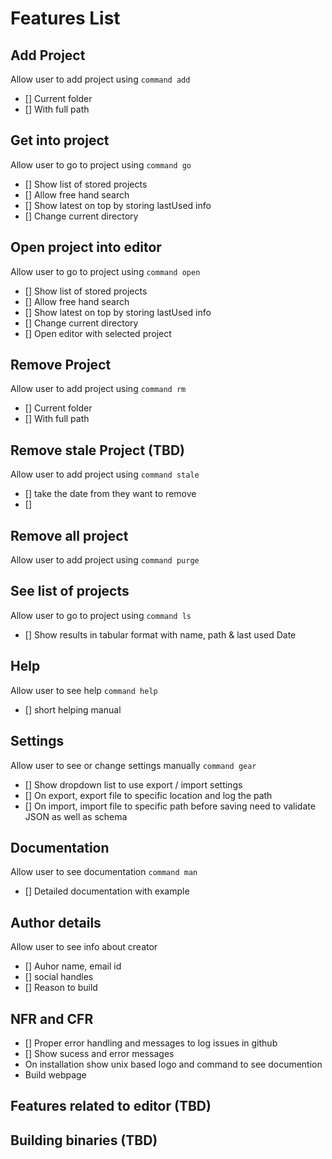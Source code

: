 # Features List

## Add Project

Allow user to add project using `command add`

* [] Current folder
* [] With full path

## Get into project

Allow user to go to project using `command go`
* [] Show list of stored projects
* [] Allow free hand search
* [] Show latest on top by storing lastUsed info
* [] Change current directory

## Open project into editor

Allow user to go to project using `command open`
* [] Show list of stored projects
* [] Allow free hand search
* [] Show latest on top by storing lastUsed info
* [] Change current directory
* [] Open editor with selected project


## Remove Project

Allow user to add project using `command rm`

* [] Current folder
* [] With full path


## Remove stale Project (TBD)

Allow user to add project using `command stale`

* [] take the date from they want to remove
* []


## Remove all project

Allow user to add project using `command purge`

## See list of projects

Allow user to go to project using `command ls`
* [] Show results in tabular format with name, path & last used Date

## Help

Allow user to see help `command help`
* [] short helping manual

## Settings

Allow user to see or change settings manually `command gear`
* [] Show dropdown list to use export / import settings
* [] On export, export file to specific location and log the path
* [] On import, import file to specific path before saving need to validate JSON as well as schema

## Documentation

Allow user to see documentation `command man`
* [] Detailed documentation with example

## Author details

Allow user to see info about creator

* [] Auhor name, email id
* [] social handles
* [] Reason to build


## NFR and CFR
* [] Proper error handling and messages to log issues in github
* [] Show sucess and error messages
* On installation show unix based logo and command to see documention
* Build webpage


## Features related to editor (TBD)

## Building binaries (TBD)


